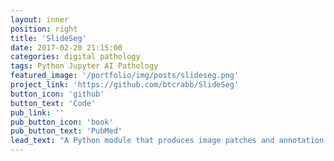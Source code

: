 ```yaml
---
layout: inner
position: right
title: 'SlideSeg'
date: 2017-02-20 21:15:00
categories: digital pathology
tags: Python Jupyter AI Pathology
featured_image: '/portfolio/img/posts/slideseg.png'
project_link: 'https://github.com/btcrabb/SlideSeg'
button_icon: 'github'
button_text: 'Code'
pub_link: ''
pub_button_icon: 'book'
pub_button_text: 'PubMed'
lead_text: "A Python module that produces image patches and annotation masks from whole slide images for deep learning in digital pathology."
---
```

